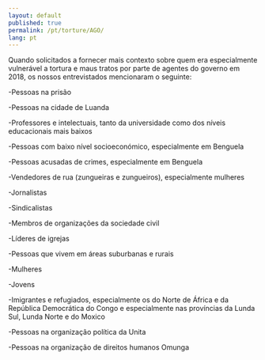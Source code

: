 ```yaml
---
layout: default
published: true
permalink: /pt/torture/AGO/
lang: pt
---
```


Quando solicitados a fornecer mais contexto sobre quem era especialmente vulnerável a tortura e maus tratos por parte de agentes do governo em 2018, os nossos entrevistados mencionaram o seguinte:

-Pessoas na prisão

-Pessoas na cidade de Luanda

-Professores e intelectuais, tanto da universidade como dos níveis educacionais mais baixos

-Pessoas com baixo nível socioeconómico, especialmente em Benguela

-Pessoas acusadas de crimes, especialmente em Benguela

-Vendedores de rua (zungueiras e zungueiros), especialmente mulheres

-Jornalistas

-Sindicalistas

-Membros de organizações da sociedade civil

-Líderes de igrejas

-Pessoas que vivem em áreas suburbanas e rurais

-Mulheres

-Jovens

-Imigrantes e refugiados, especialmente os do Norte de África e da República Democrática do Congo e especialmente nas províncias da Lunda Sul, Lunda Norte e do Moxico

-Pessoas na organização política da Unita

-Pessoas na organização de direitos humanos Omunga

